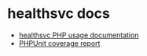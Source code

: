 # healthsvc docs
 * [healthsvc PHP usage documentation](./phpdox.md)
 * [PHPUnit coverage report](./coverage.txt)